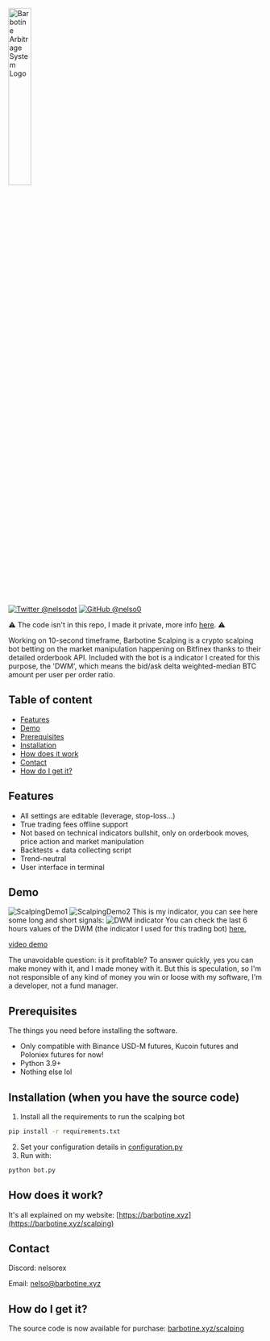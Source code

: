 <p align="left">
  <img alt="Barbotine Arbitrage System Logo" width="30%" height="30%" src="https://cdn.discordapp.com/attachments/876447732259225612/1095369391052443708/bas.svg">
</p>

[![Twitter @nelsodot](https://img.shields.io/twitter/url/https/twitter.com/nelsodot.svg?style=social&label=%20%40nelsodot)](https://twitter.com/nelsorex)
[![GitHub @nelso0](https://img.shields.io/github/followers/nelso0?label=follow&style=social)](https://github.com/nelso0)

⚠️ The code isn't in this repo, I made it private, more info [here](#full-version). ⚠️

Working on 10-second timeframe, Barbotine Scalping is a crypto scalping bot betting on the market manipulation happening on Bitfinex thanks to their detailed orderbook API. Included with the bot is a indicator I created for this purpose, the 'DWM', which means the bid/ask delta weighted-median BTC amount per user per order ratio.

## Table of content
* [Features](#features)
* [Demo](#demo)
* [Prerequisites](#prerequis)
* [Installation](#installation)
* [How does it work](#howwork)
* [Contact](#contact)
* [How do I get it?](#full-version)
<a name="features"/>
 
## Features

* All settings are editable (leverage, stop-loss...)
* True trading fees offline support
* Not based on technical indicators bullshit, only on orderbook moves, price action and market manipulation
* Backtests + data collecting script
* Trend-neutral
* User interface in terminal

<a name="demo"/>
 
## Demo

![ScalpingDemo1](https://media.discordapp.net/attachments/876447732259225612/1124293045987315712/scalping0.png)
![ScalpingDemo2](https://media.discordapp.net/attachments/876447732259225612/1124293046306099230/scalping1.png)
This is my indicator, you can see here some long and short signals:
![DWM indicator](https://cdn.discordapp.com/attachments/876447732259225612/1133362934832185344/IMG_2034.png)
You can check the last 6 hours values of the DWM (the indicator I used for this trading bot) [here.](https://barbotine.capital/dwm)


[video demo](https://www.youtube.com/watch?v=jj1aGm1p1fg)

The unavoidable question: is it profitable? To answer quickly, yes you can make money with it, and I made money with it. But this is speculation, so I'm not responsible of any kind of money you win or loose with my software, I'm a developer, not a fund manager.

<a name="prerequis"/>
 
## Prerequisites

The things you need before installing the software.

* Only compatible with Binance USD-M futures, Kucoin futures and Poloniex futures for now!
* Python 3.9+
* Nothing else lol

<a name="installation"/>
 
## Installation (when you have the source code)

1. Install all the requirements to run the scalping bot
```sh
pip install -r requirements.txt
```
2. Set your configuration details in [configuration.py](configuration.py)
3. Run with:
```sh
python bot.py
```

<a name="howwork"/>
 
## How does it work?

It's all explained on my website: [https://barbotine.xyz](https://barbotine.xyz/scalping)

## Contact

Discord: nelsorex

Email: [nelso@barbotine.xyz](mailto:nelso@barbotine.xyz)

<a name="full-version"/>
 
## How do I  get it?

The source code is now available for purchase: [barbotine.xyz/scalping](https://barbotine.xyz/pricing)
